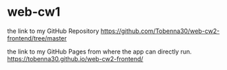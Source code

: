 # web-cw1

the link to my GitHub Repository
https://github.com/Tobenna30/web-cw2-frontend/tree/master


the link to my GitHub Pages from where the app can directly run.
https://tobenna30.github.io/web-cw2-frontend/


